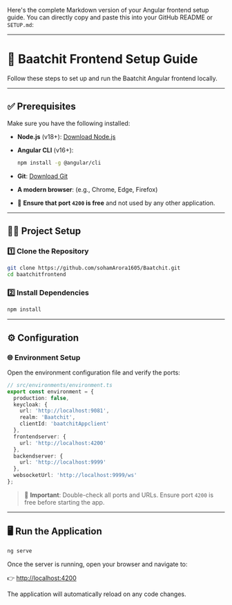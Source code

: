 Here's the complete Markdown version of your Angular frontend setup guide. You can directly copy and paste this into your GitHub README or `SETUP.md`:

---

# 🚀 Baatchit Frontend Setup Guide

Follow these steps to set up and run the Baatchit Angular frontend locally.

---

## ✅ Prerequisites

Make sure you have the following installed:

* **Node.js** (v18+): [Download Node.js](https://nodejs.org/)
* **Angular CLI** (v16+):

  ```bash
  npm install -g @angular/cli
  ```
* **Git**: [Download Git](https://git-scm.com/downloads)
* **A modern browser**: (e.g., Chrome, Edge, Firefox)
* 🔴 **Ensure that port `4200` is free** and not used by any other application.

---

## 🧑‍💻 Project Setup

### 1️⃣ Clone the Repository

```bash
git clone https://github.com/sohamArora1605/Baatchit.git
cd baatchitfrontend
```

### 2️⃣ Install Dependencies

```bash
npm install
```

---

## ⚙️ Configuration

### 🌐 Environment Setup

Open the environment configuration file and verify the ports:

```ts
// src/environments/environment.ts
export const environment = {
  production: false,
  keycloak: {
    url: 'http://localhost:9081',
    realm: 'Baatchit',
    clientId: 'baatchitAppclient'
  },
  frontendserver: {
    url: 'http://localhost:4200'
  },
  backendserver: {
    url: 'http://localhost:9999'
  },
  websocketUrl: 'http://localhost:9999/ws'
};
```

> 🛑 **Important**: Double-check all ports and URLs. Ensure port `4200` is free before starting the app.

---

## 🖥️ Run the Application

```bash
ng serve
```

Once the server is running, open your browser and navigate to:

👉 [http://localhost:4200](http://localhost:4200)

The application will automatically reload on any code changes.


